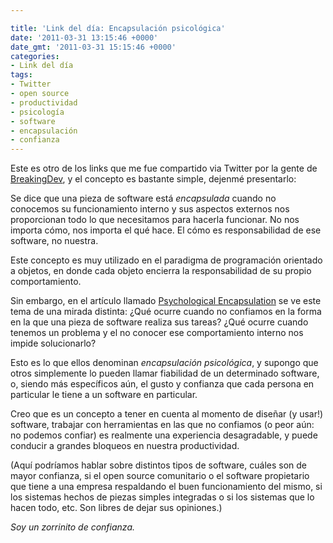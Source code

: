 ```yaml
---

title: 'Link del día: Encapsulación psicológica'
date: '2011-03-31 13:15:46 +0000'
date_gmt: '2011-03-31 15:15:46 +0000'
categories:
- Link del día
tags:
- Twitter
- open source
- productividad
- psicología
- software
- encapsulación
- confianza
---
```


Este es otro de los links que me fue compartido via Twitter por la gente de [BreakingDev](http://twitter.com/BreakingDev), y el concepto es bastante simple, dejenmé presentarlo:

Se dice que una pieza de software está _encapsulada_ cuando no conocemos su funcionamiento interno y sus aspectos externos nos proporcionan todo lo que necesitamos para hacerla funcionar. No nos importa cómo, nos importa el qué hace. El cómo es responsabilidad de ese software, no nuestra.

Este concepto es muy utilizado en el paradigma de programación orientado a objetos, en donde cada objeto encierra la responsabilidad de su propio comportamiento.

Sin embargo, en el artículo llamado [Psychological Encapsulation](http://www.johndcook.com/blog/2011/03/02/psychological-encapsulation/) se ve este tema de una mirada distinta:  ¿Qué ocurre cuando no confiamos en la forma en la que una pieza de software realiza sus tareas?  ¿Qué ocurre cuando tenemos un problema y el no conocer ese comportamiento interno nos impide solucionarlo?

Esto es lo que ellos denominan _encapsulación psicológica_, y supongo que otros simplemente lo pueden llamar fiabilidad de un determinado software, o, siendo más específicos aún, el gusto y confianza que cada persona en particular le tiene a un software en particular.

Creo que es un concepto a tener en cuenta al momento de diseñar (y usar!) software, trabajar con herramientas en las que no confiamos (o peor aún: no podemos confiar) es realmente una experiencia desagradable, y puede conducir a grandes bloqueos en nuestra productividad.

(Aquí podríamos hablar sobre distintos tipos de software, cuáles son de mayor confianza, si el open source comunitario o el software propietario que tiene a una empresa respaldando el buen funcionamiento del mismo, si los sistemas hechos de piezas simples integradas o si los sistemas que lo hacen todo, etc. Son libres de dejar sus opiniones.)

_Soy un zorrinito de confianza._

